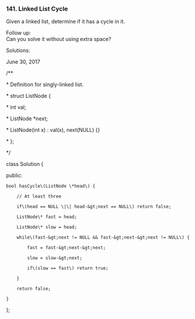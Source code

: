 ### 141. Linked List Cycle



 Given a linked list, determine if it has a cycle in it.

 Follow up:  
 Can you solve it without using extra space?





Solutions:

June 30, 2017

/\*\*

 \* Definition for singly-linked list.

 \* struct ListNode {

 \*     int val;

 \*     ListNode \*next;

 \*     ListNode\(int x\) : val\(x\), next\(NULL\) {}

 \* };

 \*/

class Solution {

public:

    bool hasCycle\(ListNode \*head\) {

        // At least three 

        if\(head == NULL \|\| head-&gt;next == NULL\) return false;

        ListNode\* fast = head;

        ListNode\* slow = head;

        while\(fast-&gt;next != NULL && fast-&gt;next-&gt;next != NULL\) {

            fast = fast-&gt;next-&gt;next;

            slow = slow-&gt;next;

            if\(slow == fast\) return true;

        }

        return false;

    }

};






